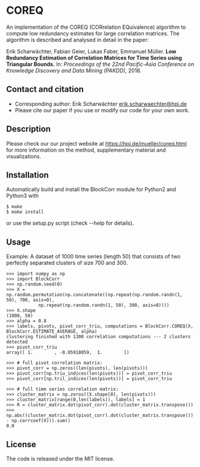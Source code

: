 # COREQ
An implementation of the COREQ (CORrelation EQuivalence) algorithm to compute low redundancy estimates for large correlation matrices. The algorithm is described and analysed in detail in the paper:

Erik Scharwächter, Fabian Geier, Lukas Faber, Emmanuel Müller. **Low Redundancy Estimation of Correlation Matrices for Time Series using Triangular Bounds.** In: *Proceedings of the 22nd Pacific-Asia Conference on Knowledge Discovery and Data Mining (PAKDD)*, 2018.

## Contact and citation
* Corresponding author: Erik Scharwächter <erik.scharwaechter@hpi.de>
* Please cite our paper if you use or modify our code for your own work.

## Description
Please check our our project website at https://hpi.de/mueller/coreq.html for more information on the method, supplementary material and visualizations.

## Installation
Automatically build and install the BlockCorr module for Python2 and Python3 with
```
$ make
$ make install
```

or use the setup.py script (check --help for details).

## Usage
Example: A dataset of 1000 time series (length 50) that consists of two perfectly separated clusters of size 700 and 300.
```
>>> import numpy as np
>>> import BlockCorr
>>> np.random.seed(0)
>>> X = np.random.permutation(np.concatenate((np.repeat(np.random.randn(1, 50), 700, axis=0),
            np.repeat(np.random.randn(1, 50), 300, axis=0))))
>>> X.shape
(1000, 50)
>>> alpha = 0.8
>>> labels, pivots, pivot_corr_triu, computations = BlockCorr.COREQ(X, BlockCorr.ESTIMATE_AVERAGE, alpha)
clustering finished with 1300 correlation computations --- 2 clusters detected
>>> pivot_corr_triu
array([ 1.        , -0.05918059,  1.        ])

>>> # full pivot correlation matrix:
>>> pivot_corr = np.zeros((len(pivots), len(pivots)))
>>> pivot_corr[np.triu_indices(len(pivots))] = pivot_corr_triu
>>> pivot_corr[np.tril_indices(len(pivots))] = pivot_corr_triu

>>> # full time series correlation matrix:
>>> cluster_matrix = np.zeros((X.shape[0], len(pivots)))
>>> cluster_matrix[range(0,len(labels)), labels] = 1
>>> R = cluster_matrix.dot(pivot_corr).dot(cluster_matrix.transpose())
>>> np.abs((cluster_matrix.dot(pivot_corr).dot(cluster_matrix.transpose()) - np.corrcoef(X))).sum()
0.0
```

## License
The code is released under the MIT license.
